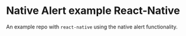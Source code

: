 # Native Alert example React-Native

An example repo with `react-native` using the native alert functionality.
